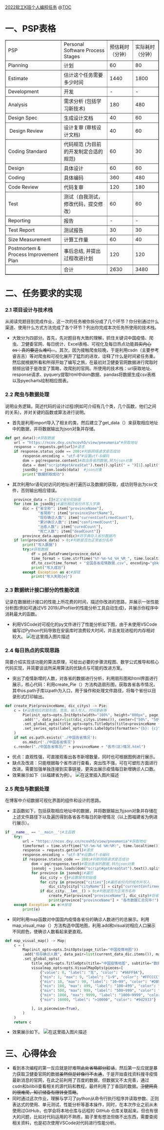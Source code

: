 ﻿[2022软工K班个人编程任务](https://github.com/July23-Ying/cyy/tree/102002101%E7%A8%8B%E7%8E%89%E8%8E%B9)
@[TOC]( )
#  一、PSP表格
<table border="1" cellpadding="1" cellspacing="1"><tbody><tr><td>PSP</td><td>Personal Software Process Stages</td><td>预估耗时（分钟）</td><td>实际耗时（分钟）</td></tr><tr><td>Planning</td><td>计划</td><td>60</td><td>80</td></tr><tr><td>Estimate</td><td>估计这个任务需要多少时间</td><td>1440</td><td>1800</td></tr><tr><td>Development</td><td>开发</td><td>-</td><td>-</td></tr><tr><td>Analysis</td><td>需求分析 (包括学习新技术)</td><td>180</td><td>480</td></tr><tr><td>Design Spec</td><td>生成设计文档</td><td>40</td><td>60</td></tr><tr><td>&nbsp;Design Review</td><td>设计复审 (审核设计文档)</td><td>40</td><td>60</td></tr><tr><td>Coding Standard</td><td>代码规范 (为目前的开发制定合适的规范)</td><td>60</td><td>30</td></tr><tr><td>Design</td><td>具体设计</td><td>60</td><td>60</td></tr><tr><td>Coding</td><td>具体编码</td><td>360</td><td>480</td></tr><tr><td>Code Review</td><td>代码复审</td><td>120</td><td>180</td></tr><tr><td>Test</td><td>测试（自我测试，修改代码，提交修改）</td><td>60</td><td>60</td></tr><tr><td>Reporting</td><td>报告</td><td>-</td><td>-</td></tr><tr><td>Test Report</td><td>测试报告</td><td>30</td><td>30</td></tr><tr><td>Size Measurement</td><td>计算工作量</td><td>60</td><td>40</td></tr><tr><td>Postmortem &amp; Process Improvement Plan</td><td>事后总结, 并提出过程改进计划</td><td>120</td><td>120</td></tr><tr><td>&nbsp;</td><td>合计</td><td>2630</td><td>3480</td></tr></tbody></table>

#  二、任务要求的实现
###  2.1 项目设计与技术栈
从阅读完题目到完成作业，这一次的任务被你拆分成了几个环节？你分别通过什么渠道、使用什么方式方法完成了各个环节？列出你完成本次任务所使用的技术栈。

- 大致分为四部分。首先，先对题目有大致的理解，抓住关键词中国疫情、爬虫、卫健委官网、每日统计、Excel表格、可视化及每日热点功能~~其实内心os：真的要这么难吗...~~。其次，因为接触爬虫较晚，于是利用csdn（主要参考睿吉吉）等对爬虫和可视化展开了猛烈的进攻，诠释了什么是时间紧任务重。然后就根据所看和所得开始了编写之旅，在最初对卫健委官网数据进行爬取时频频出错于是改变了策略，改爬别的官网。所使用的技术栈：url获取地址、response请求、pyquery提取html中dom数据、pandas将数据生成csv表格以及pyecharts绘制相应图表。
###  2.2 爬虫与数据处理
说明业务逻辑，简述代码的设计过程(例如可介绍有几个类，几个函数，他们之间的关系)，并对关键的函数或算法进行说明。

- 首先是利用import导入了相关的类，然后建立了get_data（）来获取相应地址中的数据，并将数据输出为json对象并存储。
```python
def get_data():#获取数据
    url = "https://ncov.dxy.cn/ncovh5/view/pneumonia"#获取地址
    response = requests.get(url)#请求
    if response.status_code == 200:#判断网络请求是否成功
        response.encoding = "utf-8"#设置utf-8编码
        dom = pq(response.content)#取出各省的数据,转为json对象
        data = dom("script#getAreaStat").text().split(" = ")[1].split("}catch")[0] #用来存储数据
        jsonObj = json.loads(data)  #json对象
        print("数据抓取成功")
```
- 其次利用for语句对访问的地址进行遍历以及数据的获取，成功则导出为csv文件，否则输出相应错误。
```python
    province_data = []#定义省份初始值
    for item in jsonObj:#遍历相应省份并写入字典
        dic = {"省全称": item["provinceName"], 
               "省简称": item["provinceShortName"], 
               "现存确诊人数": item["currentConfirmedCount"],
               "累计确诊人数": item["confirmedCount"], 
               "治愈人数": item["curedCount"],
               "死亡人数": item["deadCount"]}
        province_data.append(dic)#将字典存入省份数据内
    if len(province_data) > 0:#判断是否为正常省份名称
        print("写入数据")
        try:#获取数据
            df = pd.DataFrame(province_data)
            time_format = time.strftime("%Y-%m-%d_%H_%M_", time.localtime())#输出打印时间
            df.to_csv(time_format + "全国各省疫情数据.csv", encoding="gbk", index=False)#转换为csv文件格式输出
            print("写入成功")
        except Exception as e:#报错
            print("写入失败{e}")
```
###  2.3 数据统计接口部分的性能改进
记录在数据统计接口的性能上所花费的时间，描述你改进的思路，并展示一张性能分析图(例如可通过VS 2019/JProfiler的性能分析工具自动生成)，并展示你程序中消耗最大的函数。

- 利用VSCode对可视化的py文件进行了性能分析如下图，由于未使用VSCode编写过Python代码导致在安装库时浪费较大时间，并且发现进程的内存相对较大。
![在这里插入图片描述](https://img-blog.csdnimg.cn/7f5447b10e1040519b7bc25e9df5ab9e.jpeg#pic_center)

###  2.4 每日热点的实现思路
简要介绍实现该功能的算法原理，可给出必要的步骤流程图、数学公式推导和核心代码实现，并简要谈谈所采用算法的优缺点与可能的改进方案。

- 突出了疫情新增的人数，对各省的数据进行分析，利用扇形图和html界面进行展示，核心代码：利用create_Pie（）方法构造扇形图，获取各省各市情况，其中os.path子库以path为入口，用于操作和处理文件路径，将每个省份以目录形式打印输出。
```python
def create_Pie(provinceName, dic_citys) -> Pie:
    c = (#设置相应的扇形图，宽高，输入写入，时间更新等
        Pie(init_opts=opts.InitOpts(width="100%", height="800px", page_title=provinceName + "各市(区)情况"))
        .add("", data_pair=list(dic_citys.items()), center=["50%", "58%"], )
        .set_global_opts(title_opts=opts.TitleOpts(title=provinceName + "各市(区)情况", subtitle="数据更新于:" + timeformat))
        .set_series_opts(label_opts=opts.LabelOpts(formatter="{b}: {c}"))
    )
    if not os.path.exists('./中国各省情况'):
        os.mkdir('./中国各省情况')
    c.render("./中国各省情况/" + provinceName + "各市(区)情况.html")
```
- 优点：直观性强，可直接观看出各市新增数量，同时也可根据图例进行展示。
- 缺点及改进：只能根据每个省市进行查看，突出性不强，可在可塑形方面进行改进，需要加强单独连接到实事链接，更突出展示疫情每日新增确诊人口数。
- 效果展示如下（以福建省为例）。
![在这里插入图片描述](https://img-blog.csdnimg.cn/841a41b3824e4ee5b2f063c14a1c880f.jpeg#pic_center)

###  2.5 爬虫与数据处理
在博客中介绍数据可视化界面的组件和设计的思路。

- 主函数如下，包括获取相应地址中的数据，并将数据输出为json对象并存储在上述文件路径下以及遍历得到各省各市每日的新增情况（以上图福建省为例进行展示）。
```python
if __name__ == '__main__':#主函数
    try:
        url = "https://ncov.dxy.cn/ncovh5/view/pneumonia"#获取地址
        timeformat = time.strftime("%Y-%m-%d %H:%M:", time.localtime())#输出打印时间
        response = requests.get(url)#请求
        response.encoding = "utf-8"#设置utf-8编码
        if response.status_code == 200:#判断网络请求是否成功
            dom = pq(response.text)#取出各省的数据,转为json对象
            jsonobj = json.loads(dom("script#getAreaStat").text().split(" = ")[1].split("}catch")[0])#用来存储数据
            for province in jsonobj:#遍历
                dic_city = {}#设置城市初始值
                for city in province["cities"]:#遍历省份内的城市并写入
                    dic_city[city["cityName"]] = city["currentConfirmedCount"]#市名重合
                if dic_city.__len__() > 0:#判断是否为正常市名称
                    create_Pie(province["provinceName"], dic_city)#将省份和市写入
                    print(province["provinceName"] + "各市数据汇总完毕!")
    except Exception as e:#报错
        print(e)
```
- 同时利用map函数对中国国内疫情各省份的确诊人数进行的总展示。利用map_visual_map（）方法构造中国地图，利用.add和visual对相应人口展示不同颜色，使确诊人数看起来更直观。
```python
def map_visual_map() -> Map:
    c = (
        Map(init_opts=opts.InitOpts(page_title="中国疫情地图"))
        .add("现存确诊人数", data_pair=list(current_data_dic.items()), maptype="china")
        .set_global_opts(
            title_opts=opts.TitleOpts(title="中国疫情地图", subtitle="数据更新于" + time_format),
            visualmap_opts=opts.VisualMapOpts(pieces=[
                {"value": 0, "label": "无", "color": "#9AFF9A"},
                {"min": 1, "max": 9, "label": "1~9", "color": "#FFCCCC"},
                {"min": 10, "max": 99, "label": "10~99", "color": "#DB5A6B"},
                {"min": 100, "max": 499, "label": "100~499", "color": "#FF6666"},
                {"min": 500, "max": 999, "label": "500~999", "color": "#CC2929"},
                {"min": 1000, "max": 9999, "label": "1000~9999", "color": "#8C0D0D"},
                {"min": 10000, "label": ">10000", "color": "#9d2933"}

            ], is_piecewise=True),
        )
    )
    return c
```
- 效果展示如下。
![在这里插入图片描述](https://img-blog.csdnimg.cn/94ab71693a2640699bb3225ba4b109ed.jpeg#pic_center)


# 三、心得体会
- 看到本次编程的第一反应就是好难啊~~此处省略部分脏话~~，然后第一反应就是暴力获取卫健委官网的数据~~虽然但是好像行不太通~~，于是开始查找资料搜寻疫情最新消息的官网，在此之前利用了百度的数据，但数据又不太完善，通过csdn和bilibili查看相关的源代码和教程，最终利用了丁香园的数据。~~卫健网真的很难爬，知识储备有限转变策略~~。
- 同时通过这次作业，理解与学习了python从命令行执行程序并读取参数、正则表达式的使用、单元测试、性能分析等基本操作，同时，在本次作业之前从未使用过GitHub，也学会将本地仓库与远程的 GitHub 仓库关联起来。但也有很大的问题，比如对代码运用的不熟练，脑子里有想法但做不出东西，需要查阅相关资料，也是初次使用VSCode对代码进行性能分析。
